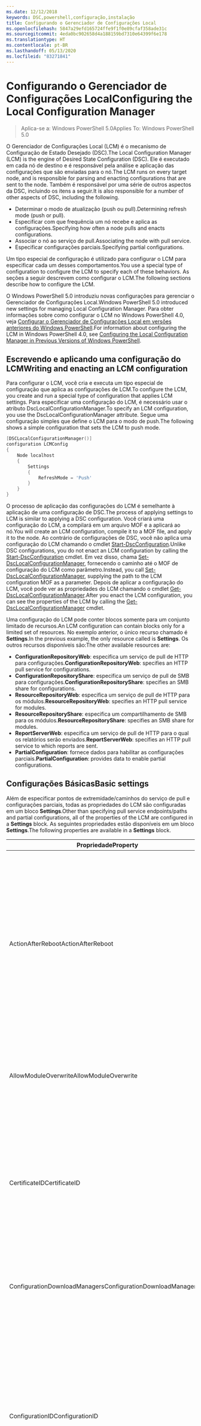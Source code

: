 ```yaml
---
ms.date: 12/12/2018
keywords: DSC,powershell,configuração,instalação
title: Configurando o Gerenciador de Configurações Local
ms.openlocfilehash: 5847a29efd165724ffe9f1f0e89cfaf358ade31c
ms.sourcegitcommit: 4eda0bc902658d4a188159bd7310e64399f6e178
ms.translationtype: HT
ms.contentlocale: pt-BR
ms.lasthandoff: 05/13/2020
ms.locfileid: "83271841"
---
```

# <a name="configuring-the-local-configuration-manager"></a><span data-ttu-id="8ac35-103">Configurando o Gerenciador de Configurações Local</span><span class="sxs-lookup"><span data-stu-id="8ac35-103">Configuring the Local Configuration Manager</span></span>

> <span data-ttu-id="8ac35-104">Aplica-se a: Windows PowerShell 5.0</span><span class="sxs-lookup"><span data-stu-id="8ac35-104">Applies To: Windows PowerShell 5.0</span></span>

<span data-ttu-id="8ac35-105">O Gerenciador de Configurações Local (LCM) é o mecanismo de Configuração de Estado Desejado (DSC).</span><span class="sxs-lookup"><span data-stu-id="8ac35-105">The Local Configuration Manager (LCM) is the engine of Desired State Configuration (DSC).</span></span>
<span data-ttu-id="8ac35-106">Ele é executado em cada nó de destino e é responsável pela análise e aplicação das configurações que são enviadas para o nó.</span><span class="sxs-lookup"><span data-stu-id="8ac35-106">The LCM runs on every target node, and is responsible for parsing and enacting configurations that are sent to the node.</span></span>
<span data-ttu-id="8ac35-107">Também é responsável por uma série de outros aspectos da DSC, incluindo os itens a seguir.</span><span class="sxs-lookup"><span data-stu-id="8ac35-107">It is also responsible for a number of other aspects of DSC, including the following.</span></span>

- <span data-ttu-id="8ac35-108">Determinar o modo de atualização (push ou pull).</span><span class="sxs-lookup"><span data-stu-id="8ac35-108">Determining refresh mode (push or pull).</span></span>
- <span data-ttu-id="8ac35-109">Especificar com que frequência um nó recebe e aplica as configurações.</span><span class="sxs-lookup"><span data-stu-id="8ac35-109">Specifying how often a node pulls and enacts configurations.</span></span>
- <span data-ttu-id="8ac35-110">Associar o nó ao serviço de pull.</span><span class="sxs-lookup"><span data-stu-id="8ac35-110">Associating the node with pull service.</span></span>
- <span data-ttu-id="8ac35-111">Especificar configurações parciais.</span><span class="sxs-lookup"><span data-stu-id="8ac35-111">Specifying partial configurations.</span></span>

<span data-ttu-id="8ac35-112">Um tipo especial de configuração é utilizado para configurar o LCM para especificar cada um desses comportamentos.</span><span class="sxs-lookup"><span data-stu-id="8ac35-112">You use a special type of configuration to configure the LCM to specify each of these behaviors.</span></span>
<span data-ttu-id="8ac35-113">As seções a seguir descrevem como configurar o LCM.</span><span class="sxs-lookup"><span data-stu-id="8ac35-113">The following sections describe how to configure the LCM.</span></span>

<span data-ttu-id="8ac35-114">O Windows PowerShell 5.0 introduziu novas configurações para gerenciar o Gerenciador de Configurações Local.</span><span class="sxs-lookup"><span data-stu-id="8ac35-114">Windows PowerShell 5.0 introduced new settings for managing Local Configuration Manager.</span></span>
<span data-ttu-id="8ac35-115">Para obter informações sobre como configurar o LCM no Windows PowerShell 4.0, veja [Configurar o Gerenciador de Configurações Local em versões anteriores do Windows PowerShell](metaconfig4.md).</span><span class="sxs-lookup"><span data-stu-id="8ac35-115">For information about configuring the LCM in Windows PowerShell 4.0, see [Configuring the Local Configuration Manager in Previous Versions of Windows PowerShell](metaconfig4.md).</span></span>

## <a name="writing-and-enacting-an-lcm-configuration"></a><span data-ttu-id="8ac35-116">Escrevendo e aplicando uma configuração do LCM</span><span class="sxs-lookup"><span data-stu-id="8ac35-116">Writing and enacting an LCM configuration</span></span>

<span data-ttu-id="8ac35-117">Para configurar o LCM, você cria e executa um tipo especial de configuração que aplica as configurações de LCM.</span><span class="sxs-lookup"><span data-stu-id="8ac35-117">To configure the LCM, you create and run a special type of configuration that applies LCM settings.</span></span>
<span data-ttu-id="8ac35-118">Para especificar uma configuração do LCM, é necessário usar o atributo DscLocalConfigurationManager.</span><span class="sxs-lookup"><span data-stu-id="8ac35-118">To specify an LCM configuration, you use the DscLocalConfigurationManager attribute.</span></span>
<span data-ttu-id="8ac35-119">Segue uma configuração simples que define o LCM para o modo de push.</span><span class="sxs-lookup"><span data-stu-id="8ac35-119">The following shows a simple configuration that sets the LCM to push mode.</span></span>

```powershell
[DSCLocalConfigurationManager()]
configuration LCMConfig
{
    Node localhost
    {
        Settings
        {
            RefreshMode = 'Push'
        }
    }
}
```

<span data-ttu-id="8ac35-120">O processo de aplicação das configurações do LCM é semelhante à aplicação de uma configuração de DSC.</span><span class="sxs-lookup"><span data-stu-id="8ac35-120">The process of applying settings to LCM is similar to applying a DSC configuration.</span></span>
<span data-ttu-id="8ac35-121">Você criará uma configuração do LCM, a compilará em um arquivo MOF e a aplicará ao nó.</span><span class="sxs-lookup"><span data-stu-id="8ac35-121">You will create an LCM configuration, compile it to a MOF file, and apply it to the node.</span></span>
<span data-ttu-id="8ac35-122">Ao contrário de configurações de DSC, você não aplica uma configuração do LCM chamando o cmdlet [Start-DscConfiguration](/powershell/module/psdesiredstateconfiguration/start-dscconfiguration).</span><span class="sxs-lookup"><span data-stu-id="8ac35-122">Unlike DSC configurations, you do not enact an LCM configuration by calling the [Start-DscConfiguration](/powershell/module/psdesiredstateconfiguration/start-dscconfiguration) cmdlet.</span></span>
<span data-ttu-id="8ac35-123">Em vez disso, chama [Set-DscLocalConfigurationManager](/powershell/module/PSDesiredStateConfiguration/Set-DscLocalConfigurationManager), fornecendo o caminho até o MOF de configuração do LCM como parâmetro.</span><span class="sxs-lookup"><span data-stu-id="8ac35-123">Instead, you call [Set-DscLocalConfigurationManager](/powershell/module/PSDesiredStateConfiguration/Set-DscLocalConfigurationManager), supplying the path to the LCM configuration MOF as a parameter.</span></span>
<span data-ttu-id="8ac35-124">Depois de aplicar a configuração do LCM, você pode ver as propriedades do LCM chamando o cmdlet [Get-DscLocalConfigurationManager](/powershell/module/PSDesiredStateConfiguration/Get-DscLocalConfigurationManager).</span><span class="sxs-lookup"><span data-stu-id="8ac35-124">After you enact the LCM configuration, you can see the properties of the LCM by calling the [Get-DscLocalConfigurationManager](/powershell/module/PSDesiredStateConfiguration/Get-DscLocalConfigurationManager) cmdlet.</span></span>

<span data-ttu-id="8ac35-125">Uma configuração do LCM pode conter blocos somente para um conjunto limitado de recursos.</span><span class="sxs-lookup"><span data-stu-id="8ac35-125">An LCM configuration can contain blocks only for a limited set of resources.</span></span>
<span data-ttu-id="8ac35-126">No exemplo anterior, o único recurso chamado é **Settings**.</span><span class="sxs-lookup"><span data-stu-id="8ac35-126">In the previous example, the only resource called is **Settings**.</span></span>
<span data-ttu-id="8ac35-127">Os outros recursos disponíveis são:</span><span class="sxs-lookup"><span data-stu-id="8ac35-127">The other available resources are:</span></span>

* <span data-ttu-id="8ac35-128">**ConfigurationRepositoryWeb**: especifica um serviço de pull de HTTP para configurações.</span><span class="sxs-lookup"><span data-stu-id="8ac35-128">**ConfigurationRepositoryWeb**: specifies an HTTP pull service for configurations.</span></span>
* <span data-ttu-id="8ac35-129">**ConfigurationRepositoryShare**: especifica um serviço de pull de SMB para configurações.</span><span class="sxs-lookup"><span data-stu-id="8ac35-129">**ConfigurationRepositoryShare**: specifies an SMB share for configurations.</span></span>
* <span data-ttu-id="8ac35-130">**ResourceRepositoryWeb**: especifica um serviço de pull de HTTP para os módulos.</span><span class="sxs-lookup"><span data-stu-id="8ac35-130">**ResourceRepositoryWeb**: specifies an HTTP pull service for modules.</span></span>
* <span data-ttu-id="8ac35-131">**ResourceRepositoryShare**: especifica um compartilhamento de SMB para os módulos.</span><span class="sxs-lookup"><span data-stu-id="8ac35-131">**ResourceRepositoryShare**: specifies an SMB share for modules.</span></span>
* <span data-ttu-id="8ac35-132">**ReportServerWeb**: especifica um serviço de pull de HTTP para o qual os relatórios serão enviados.</span><span class="sxs-lookup"><span data-stu-id="8ac35-132">**ReportServerWeb**: specifies an HTTP pull service to which reports are sent.</span></span>
* <span data-ttu-id="8ac35-133">**PartialConfiguration**: fornece dados para habilitar as configurações parciais.</span><span class="sxs-lookup"><span data-stu-id="8ac35-133">**PartialConfiguration**: provides data to enable partial configurations.</span></span>

## <a name="basic-settings"></a><span data-ttu-id="8ac35-134">Configurações Básicas</span><span class="sxs-lookup"><span data-stu-id="8ac35-134">Basic settings</span></span>

<span data-ttu-id="8ac35-135">Além de especificar pontos de extremidade/caminhos do serviço de pull e configurações parciais, todas as propriedades do LCM são configuradas em um bloco **Settings**.</span><span class="sxs-lookup"><span data-stu-id="8ac35-135">Other than specifying pull service endpoints/paths and partial configurations, all of the properties of the LCM are configured in a **Settings** block.</span></span>
<span data-ttu-id="8ac35-136">As seguintes propriedades estão disponíveis em um bloco **Settings**.</span><span class="sxs-lookup"><span data-stu-id="8ac35-136">The following properties are available in a **Settings** block.</span></span>

|  <span data-ttu-id="8ac35-137">Propriedade</span><span class="sxs-lookup"><span data-stu-id="8ac35-137">Property</span></span>  |  <span data-ttu-id="8ac35-138">Type</span><span class="sxs-lookup"><span data-stu-id="8ac35-138">Type</span></span>  |  <span data-ttu-id="8ac35-139">Descrição</span><span class="sxs-lookup"><span data-stu-id="8ac35-139">Description</span></span>   |
|----------- |------- |--------------- |
| <span data-ttu-id="8ac35-140">ActionAfterReboot</span><span class="sxs-lookup"><span data-stu-id="8ac35-140">ActionAfterReboot</span></span>| <span data-ttu-id="8ac35-141">string</span><span class="sxs-lookup"><span data-stu-id="8ac35-141">string</span></span>| <span data-ttu-id="8ac35-142">Especifica o que acontece após uma reinicialização durante a aplicação de uma configuração.</span><span class="sxs-lookup"><span data-stu-id="8ac35-142">Specifies what happens after a reboot during the application of a configuration.</span></span> <span data-ttu-id="8ac35-143">Os valores possíveis são __"ContinueConfiguration"__ e __"StopConfiguration"__ .</span><span class="sxs-lookup"><span data-stu-id="8ac35-143">The possible values are __"ContinueConfiguration"__ and __"StopConfiguration"__.</span></span> <ul><li> <span data-ttu-id="8ac35-144">__ContinueConfiguration__: continuar a aplicar a configuração atual após a reinicialização do computador.</span><span class="sxs-lookup"><span data-stu-id="8ac35-144">__ContinueConfiguration__: Continue applying the current configuration after machine reboot.</span></span> <span data-ttu-id="8ac35-145">Esse é o valor padrão.</span><span class="sxs-lookup"><span data-stu-id="8ac35-145">This is the default value</span></span></li><li><span data-ttu-id="8ac35-146">__StopConfiguration__: parar a configuração atual após a reinicialização do computador.</span><span class="sxs-lookup"><span data-stu-id="8ac35-146">__StopConfiguration__: Stop the current configuration after machine reboot.</span></span></li></ul>|
| <span data-ttu-id="8ac35-147">AllowModuleOverwrite</span><span class="sxs-lookup"><span data-stu-id="8ac35-147">AllowModuleOverwrite</span></span>| <span data-ttu-id="8ac35-148">bool</span><span class="sxs-lookup"><span data-stu-id="8ac35-148">bool</span></span>| <span data-ttu-id="8ac35-149">__$TRUE__ se as novas configurações baixadas do serviço de pull tiverem permissão para substituir as antigas no nó de destino.</span><span class="sxs-lookup"><span data-stu-id="8ac35-149">__$TRUE__ if new configurations downloaded from the pull service are allowed to overwrite the old ones on the target node.</span></span> <span data-ttu-id="8ac35-150">Caso contrário, $FALSE.</span><span class="sxs-lookup"><span data-stu-id="8ac35-150">Otherwise, $FALSE.</span></span>|
| <span data-ttu-id="8ac35-151">CertificateID</span><span class="sxs-lookup"><span data-stu-id="8ac35-151">CertificateID</span></span>| <span data-ttu-id="8ac35-152">string</span><span class="sxs-lookup"><span data-stu-id="8ac35-152">string</span></span>| <span data-ttu-id="8ac35-153">A impressão digital de um certificado usado para proteger as credenciais passadas em uma configuração.</span><span class="sxs-lookup"><span data-stu-id="8ac35-153">The thumbprint of a certificate used to secure credentials passed in a configuration.</span></span> <span data-ttu-id="8ac35-154">Para obter mais informações, consulte [Quer proteger credenciais na Configuração de Estado Desejado do Windows PowerShell?](https://devblogs.microsoft.com/powershell/want-to-secure-credentials-in-windows-powershell-desired-state-configuration/)</span><span class="sxs-lookup"><span data-stu-id="8ac35-154">For more information see [Want to secure credentials in Windows PowerShell Desired State Configuration?](https://devblogs.microsoft.com/powershell/want-to-secure-credentials-in-windows-powershell-desired-state-configuration/).</span></span> <br> <span data-ttu-id="8ac35-155">__Observação:__ isso será gerenciado automaticamente se estiver usando o serviço de pull de DSC de Automação do Azure.</span><span class="sxs-lookup"><span data-stu-id="8ac35-155">__Note:__ this is managed automatically if using Azure Automation DSC pull service.</span></span>|
| <span data-ttu-id="8ac35-156">ConfigurationDownloadManagers</span><span class="sxs-lookup"><span data-stu-id="8ac35-156">ConfigurationDownloadManagers</span></span>| <span data-ttu-id="8ac35-157">CimInstance[]</span><span class="sxs-lookup"><span data-stu-id="8ac35-157">CimInstance[]</span></span>| <span data-ttu-id="8ac35-158">Obsoleto.</span><span class="sxs-lookup"><span data-stu-id="8ac35-158">Obsolete.</span></span> <span data-ttu-id="8ac35-159">Use os blocos __ConfigurationRepositoryWeb__ e __ConfigurationRepositoryShare__ para definir pontos de extremidade de serviço de pull de configuração.</span><span class="sxs-lookup"><span data-stu-id="8ac35-159">Use __ConfigurationRepositoryWeb__ and __ConfigurationRepositoryShare__ blocks to define configuration pull service endpoints.</span></span>|
| <span data-ttu-id="8ac35-160">ConfigurationID</span><span class="sxs-lookup"><span data-stu-id="8ac35-160">ConfigurationID</span></span>| <span data-ttu-id="8ac35-161">string</span><span class="sxs-lookup"><span data-stu-id="8ac35-161">string</span></span>| <span data-ttu-id="8ac35-162">Para compatibilidade com versões anteriores do serviço de pull.</span><span class="sxs-lookup"><span data-stu-id="8ac35-162">For backwards compatibility with older pull service versions.</span></span> <span data-ttu-id="8ac35-163">Um GUID que identifica o arquivo de configuração que deve ser obtido de um serviço de pull.</span><span class="sxs-lookup"><span data-stu-id="8ac35-163">A GUID that identifies the configuration file to get from a pull service.</span></span> <span data-ttu-id="8ac35-164">O nó efetuará o pull das configurações serviço de pull se o nome do MOF de configuração for ConfigurationID.mof.</span><span class="sxs-lookup"><span data-stu-id="8ac35-164">The node will pull configurations on the pull service if the name of the configuration MOF is named ConfigurationID.mof.</span></span><br> <span data-ttu-id="8ac35-165">__Observação:__ Se você definir essa propriedade, o registro do nó com um serviço de pull usando __RegistrationKey__ não funcionará.</span><span class="sxs-lookup"><span data-stu-id="8ac35-165">__Note:__ If you set this property, registering the node with a pull service by using __RegistrationKey__ does not work.</span></span> <span data-ttu-id="8ac35-166">Para obter mais informações, consulte [Configurando um cliente de pull com nomes de configuração](../pull-server/pullClientConfigNames.md).</span><span class="sxs-lookup"><span data-stu-id="8ac35-166">For more information, see [Setting up a pull client with configuration names](../pull-server/pullClientConfigNames.md).</span></span>|
| <span data-ttu-id="8ac35-167">ConfigurationMode</span><span class="sxs-lookup"><span data-stu-id="8ac35-167">ConfigurationMode</span></span>| <span data-ttu-id="8ac35-168">string</span><span class="sxs-lookup"><span data-stu-id="8ac35-168">string</span></span> | <span data-ttu-id="8ac35-169">Especifica como o LCM realmente aplica a configuração aos nós de destino.</span><span class="sxs-lookup"><span data-stu-id="8ac35-169">Specifies how the LCM actually applies the configuration to the target nodes.</span></span> <span data-ttu-id="8ac35-170">Os valores possíveis são __"ApplyOnly"__ , __"ApplyAndMonitor"__ e __"ApplyAndAutoCorrect"__ .</span><span class="sxs-lookup"><span data-stu-id="8ac35-170">Possible values are __"ApplyOnly"__,__"ApplyAndMonitor"__, and __"ApplyAndAutoCorrect"__.</span></span> <ul><li><span data-ttu-id="8ac35-171">__ApplyOnly__: a DSC aplica a configuração e não faz nada além disso, a menos que uma nova configuração seja enviada por push para o nó de destino ou quando o pull de uma nova configuração for efetuado de um serviço.</span><span class="sxs-lookup"><span data-stu-id="8ac35-171">__ApplyOnly__: DSC applies the configuration and does nothing further unless a new configuration is pushed to the target node or when a new configuration is pulled from a service.</span></span> <span data-ttu-id="8ac35-172">Depois da aplicação inicial de uma nova configuração, o DSC não procura descompasso de um estado previamente configurado.</span><span class="sxs-lookup"><span data-stu-id="8ac35-172">After initial application of a new configuration, DSC does not check for drift from a previously configured state.</span></span> <span data-ttu-id="8ac35-173">Observe que a DSC tentará aplicar a configuração até obter êxito antes que __ApplyOnly__ entre em vigor.</span><span class="sxs-lookup"><span data-stu-id="8ac35-173">Note that DSC will attempt to apply the configuration until it is successful before __ApplyOnly__ takes effect.</span></span> </li><li> <span data-ttu-id="8ac35-174">__ApplyAndMonitor__: Esse é o valor padrão.</span><span class="sxs-lookup"><span data-stu-id="8ac35-174">__ApplyAndMonitor__: This is the default value.</span></span> <span data-ttu-id="8ac35-175">O LCM aplica as novas configurações.</span><span class="sxs-lookup"><span data-stu-id="8ac35-175">The LCM applies any new configurations.</span></span> <span data-ttu-id="8ac35-176">Depois da aplicação inicial de uma nova configuração, se o nó de destino tiver um descompasso do estado desejado, o DSC relatará a discrepância nos logs.</span><span class="sxs-lookup"><span data-stu-id="8ac35-176">After initial application of a new configuration, if the target node drifts from the desired state, DSC reports the discrepancy in logs.</span></span> <span data-ttu-id="8ac35-177">Observe que a DSC tentará aplicar a configuração até obter êxito antes que __ApplyAndMonitor__ entre em vigor.</span><span class="sxs-lookup"><span data-stu-id="8ac35-177">Note that DSC will attempt to apply the configuration until it is successful before __ApplyAndMonitor__ takes effect.</span></span></li><li><span data-ttu-id="8ac35-178">__ApplyAndAutoCorrect__: o DSC aplica as novas configurações.</span><span class="sxs-lookup"><span data-stu-id="8ac35-178">__ApplyAndAutoCorrect__: DSC applies any new configurations.</span></span> <span data-ttu-id="8ac35-179">Após a aplicação inicial de uma nova configuração, se o nó de destino estiver dessincronizado em relação ao estado desejado, a DSC relatará a discrepância nos logs e reaplica a configuração atual.</span><span class="sxs-lookup"><span data-stu-id="8ac35-179">After initial application of a new configuration, if the target node drifts from the desired state, DSC reports the discrepancy in logs, and then re-applies the current configuration.</span></span></li></ul>|
| <span data-ttu-id="8ac35-180">ConfigurationModeFrequencyMins</span><span class="sxs-lookup"><span data-stu-id="8ac35-180">ConfigurationModeFrequencyMins</span></span>| <span data-ttu-id="8ac35-181">UInt32</span><span class="sxs-lookup"><span data-stu-id="8ac35-181">UInt32</span></span>| <span data-ttu-id="8ac35-182">A frequência, em minutos, em que a configuração atual é verificada e aplicada.</span><span class="sxs-lookup"><span data-stu-id="8ac35-182">How often, in minutes, the current configuration is checked and applied.</span></span> <span data-ttu-id="8ac35-183">Essa propriedade será ignorada se a propriedade ConfigurationMode estiver definida como ApplyOnly.</span><span class="sxs-lookup"><span data-stu-id="8ac35-183">This property is ignored if the ConfigurationMode property is set to ApplyOnly.</span></span> <span data-ttu-id="8ac35-184">O valor padrão é 15.</span><span class="sxs-lookup"><span data-stu-id="8ac35-184">The default value is 15.</span></span>|
| <span data-ttu-id="8ac35-185">DebugMode</span><span class="sxs-lookup"><span data-stu-id="8ac35-185">DebugMode</span></span>| <span data-ttu-id="8ac35-186">string</span><span class="sxs-lookup"><span data-stu-id="8ac35-186">string</span></span>| <span data-ttu-id="8ac35-187">Os valores possíveis são __None__, __ForceModuleImport__ e __All__.</span><span class="sxs-lookup"><span data-stu-id="8ac35-187">Possible values are __None__, __ForceModuleImport__, and __All__.</span></span> <ul><li><span data-ttu-id="8ac35-188">Defina como __None__ para usar os recursos armazenados em cache.</span><span class="sxs-lookup"><span data-stu-id="8ac35-188">Set to __None__ to use cached resources.</span></span> <span data-ttu-id="8ac35-189">Este é o padrão e deve ser usada em cenários de produção.</span><span class="sxs-lookup"><span data-stu-id="8ac35-189">This is the default and should be used in production scenarios.</span></span></li><li><span data-ttu-id="8ac35-190">Definir como __ForceModuleImport__ fará com que o LCM recarregue todos os módulos de recursos DSC, mesmo se tiverem sido carregados e armazenados em cache anteriormente.</span><span class="sxs-lookup"><span data-stu-id="8ac35-190">Setting to __ForceModuleImport__, causes the LCM to reload any DSC resource modules, even if they have been previously loaded and cached.</span></span> <span data-ttu-id="8ac35-191">Isso afeta o desempenho das operações de DSC, já que cada módulo é recarregado no momento do uso.</span><span class="sxs-lookup"><span data-stu-id="8ac35-191">This impacts the performance of DSC operations as each module is reloaded on use.</span></span> <span data-ttu-id="8ac35-192">Normalmente, você usaria esse valor durante a depuração de um recurso</span><span class="sxs-lookup"><span data-stu-id="8ac35-192">Typically you would use this value while debugging a resource</span></span></li><li><span data-ttu-id="8ac35-193">Nesta versão, __All__ é o mesmo que __ForceModuleImport__</span><span class="sxs-lookup"><span data-stu-id="8ac35-193">In this release, __All__ is same as __ForceModuleImport__</span></span></li></ul> |
| <span data-ttu-id="8ac35-194">RebootNodeIfNeeded</span><span class="sxs-lookup"><span data-stu-id="8ac35-194">RebootNodeIfNeeded</span></span>| <span data-ttu-id="8ac35-195">bool</span><span class="sxs-lookup"><span data-stu-id="8ac35-195">bool</span></span>| <span data-ttu-id="8ac35-196">defina como `$true` para permitir que os recursos reinicializem o nó usando o sinalizador `$global:DSCMachineStatus`.</span><span class="sxs-lookup"><span data-stu-id="8ac35-196">Set this to `$true` to allow resources to reboot the Node using the `$global:DSCMachineStatus` flag.</span></span> <span data-ttu-id="8ac35-197">Caso contrário, você precisará reinicializar manualmente o nó para qualquer configuração que exigir.</span><span class="sxs-lookup"><span data-stu-id="8ac35-197">Otherwise, you will have to manually reboot the node for any configuration that requires it.</span></span> <span data-ttu-id="8ac35-198">O valor padrão é `$false`.</span><span class="sxs-lookup"><span data-stu-id="8ac35-198">The default value is `$false`.</span></span> <span data-ttu-id="8ac35-199">Para usar essa configuração quando uma condição de reinicialização for representada por algo diferente do DSC (como o Windows Installer), combine essa configuração com recurso __PendingReboot__ no módulo [ComputerManagementDsc](https://github.com/PowerShell/ComputerManagementDsc).</span><span class="sxs-lookup"><span data-stu-id="8ac35-199">To use this setting when a reboot condition is enacted by something other than DSC (such as Windows Installer), combine this setting with the __PendingReboot__ resource in the [ComputerManagementDsc](https://github.com/PowerShell/ComputerManagementDsc) module.</span></span>|
| <span data-ttu-id="8ac35-200">RefreshMode</span><span class="sxs-lookup"><span data-stu-id="8ac35-200">RefreshMode</span></span>| <span data-ttu-id="8ac35-201">string</span><span class="sxs-lookup"><span data-stu-id="8ac35-201">string</span></span>| <span data-ttu-id="8ac35-202">Especifica como o LCM obtém as configurações.</span><span class="sxs-lookup"><span data-stu-id="8ac35-202">Specifies how the LCM gets configurations.</span></span> <span data-ttu-id="8ac35-203">Os valores possíveis são __"Disabled"__ , __"Push"__ e __"Pull"__ .</span><span class="sxs-lookup"><span data-stu-id="8ac35-203">The possible values are __"Disabled"__, __"Push"__, and __"Pull"__.</span></span> <ul><li><span data-ttu-id="8ac35-204">__Disabled__: as configurações do DSC estão desabilitadas para este nó.</span><span class="sxs-lookup"><span data-stu-id="8ac35-204">__Disabled__: DSC configurations are disabled for this node.</span></span></li><li> <span data-ttu-id="8ac35-205">__Push__: as configurações são iniciadas chamando o cmdlet [Start-DscConfiguration](/powershell/module/psdesiredstateconfiguration/start-dscconfiguration).</span><span class="sxs-lookup"><span data-stu-id="8ac35-205">__Push__: Configurations are initiated by calling the [Start-DscConfiguration](/powershell/module/psdesiredstateconfiguration/start-dscconfiguration) cmdlet.</span></span> <span data-ttu-id="8ac35-206">A configuração é aplicada imediatamente ao nó.</span><span class="sxs-lookup"><span data-stu-id="8ac35-206">The configuration is applied immediately to the node.</span></span> <span data-ttu-id="8ac35-207">Esse é o valor padrão.</span><span class="sxs-lookup"><span data-stu-id="8ac35-207">This is the default value.</span></span></li><li><span data-ttu-id="8ac35-208">__Pull:__ o nó está configurado para verificar regularmente as configurações de um serviço de pull ou caminho SMB.</span><span class="sxs-lookup"><span data-stu-id="8ac35-208">__Pull:__ The node is configured to regularly check for configurations from a pull service or SMB path.</span></span> <span data-ttu-id="8ac35-209">Se essa propriedade estiver definida como __Pull__, você deverá especificar um caminho de (serviço) HTTP ou (compartilhamento) SMB em um bloco __ConfigurationRepositoryWeb__ ou __ConfigurationRepositoryShare__.</span><span class="sxs-lookup"><span data-stu-id="8ac35-209">If this property is set to __Pull__, you must specify an HTTP (service) or SMB (share) path in a __ConfigurationRepositoryWeb__ or __ConfigurationRepositoryShare__ block.</span></span></li></ul>|
| <span data-ttu-id="8ac35-210">RefreshFrequencyMins</span><span class="sxs-lookup"><span data-stu-id="8ac35-210">RefreshFrequencyMins</span></span>| <span data-ttu-id="8ac35-211">Uint32</span><span class="sxs-lookup"><span data-stu-id="8ac35-211">Uint32</span></span>| <span data-ttu-id="8ac35-212">O intervalo de tempo, em minutos, em que o LCM verifica um serviço de pull para obter configurações atualizadas.</span><span class="sxs-lookup"><span data-stu-id="8ac35-212">The time interval, in minutes, at which the LCM checks a pull service to get updated configurations.</span></span> <span data-ttu-id="8ac35-213">Esse valor será ignorado se o LCM não estiver configurado no modo de pull.</span><span class="sxs-lookup"><span data-stu-id="8ac35-213">This value is ignored if the LCM is not configured in pull mode.</span></span> <span data-ttu-id="8ac35-214">O valor padrão é 30.</span><span class="sxs-lookup"><span data-stu-id="8ac35-214">The default value is 30.</span></span>|
| <span data-ttu-id="8ac35-215">ReportManagers</span><span class="sxs-lookup"><span data-stu-id="8ac35-215">ReportManagers</span></span>| <span data-ttu-id="8ac35-216">CimInstance[]</span><span class="sxs-lookup"><span data-stu-id="8ac35-216">CimInstance[]</span></span>| <span data-ttu-id="8ac35-217">Obsoleto.</span><span class="sxs-lookup"><span data-stu-id="8ac35-217">Obsolete.</span></span> <span data-ttu-id="8ac35-218">Use blocos __ReportServerWeb__ para definir um ponto de extremidade para enviar dados de relatório a um serviço de pull.</span><span class="sxs-lookup"><span data-stu-id="8ac35-218">Use __ReportServerWeb__ blocks to define an endpoint to send reporting data to a pull service.</span></span>|
| <span data-ttu-id="8ac35-219">ResourceModuleManagers</span><span class="sxs-lookup"><span data-stu-id="8ac35-219">ResourceModuleManagers</span></span>| <span data-ttu-id="8ac35-220">CimInstance[]</span><span class="sxs-lookup"><span data-stu-id="8ac35-220">CimInstance[]</span></span>| <span data-ttu-id="8ac35-221">Obsoleto.</span><span class="sxs-lookup"><span data-stu-id="8ac35-221">Obsolete.</span></span> <span data-ttu-id="8ac35-222">Use os blocos __ResourceRepositoryWeb__ e __ResourceRepositoryShare__ para definir pontos de extremidade HTTP do serviço de pull ou caminhos SMB, respectivamente.</span><span class="sxs-lookup"><span data-stu-id="8ac35-222">Use __ResourceRepositoryWeb__ and __ResourceRepositoryShare__ blocks to define pull service HTTP endpoints or SMB paths, respectively.</span></span>|
| <span data-ttu-id="8ac35-223">PartialConfigurations</span><span class="sxs-lookup"><span data-stu-id="8ac35-223">PartialConfigurations</span></span>| <span data-ttu-id="8ac35-224">CimInstance</span><span class="sxs-lookup"><span data-stu-id="8ac35-224">CimInstance</span></span>| <span data-ttu-id="8ac35-225">Não implementado.</span><span class="sxs-lookup"><span data-stu-id="8ac35-225">Not implemented.</span></span> <span data-ttu-id="8ac35-226">Não use.</span><span class="sxs-lookup"><span data-stu-id="8ac35-226">Do not use.</span></span>|
| <span data-ttu-id="8ac35-227">StatusRetentionTimeInDays</span><span class="sxs-lookup"><span data-stu-id="8ac35-227">StatusRetentionTimeInDays</span></span> | <span data-ttu-id="8ac35-228">UInt32</span><span class="sxs-lookup"><span data-stu-id="8ac35-228">UInt32</span></span>| <span data-ttu-id="8ac35-229">O número de dias que o LCM mantém o status da configuração atual.</span><span class="sxs-lookup"><span data-stu-id="8ac35-229">The number of days the LCM keeps the status of the current configuration.</span></span>|

> [!NOTE]
> <span data-ttu-id="8ac35-230">O LCM inicia o ciclo **ConfigurationModeFrequencyMins** com base em:</span><span class="sxs-lookup"><span data-stu-id="8ac35-230">The LCM starts the **ConfigurationModeFrequencyMins** cycle based on:</span></span>
>
> - <span data-ttu-id="8ac35-231">Uma nova metaconfiguração aplicada usando `Set-DscLocalConfigurationManager`</span><span class="sxs-lookup"><span data-stu-id="8ac35-231">A new metaconfig is applied using `Set-DscLocalConfigurationManager`</span></span>
> - <span data-ttu-id="8ac35-232">Uma reinicialização do computador</span><span class="sxs-lookup"><span data-stu-id="8ac35-232">A machine restart</span></span>
>
> <span data-ttu-id="8ac35-233">Para qualquer condição em que o processo de temporizador apresentar uma falha, ela será detectada dentro de 30 segundos e o ciclo será reiniciado.</span><span class="sxs-lookup"><span data-stu-id="8ac35-233">For any condition where the timer process experiences a crash, that will be detected within 30 seconds and the cycle will be restarted.</span></span>
> <span data-ttu-id="8ac35-234">Uma operação simultânea pode atrasar o início do ciclo; se a duração dessa operação ultrapassar a frequência de ciclo configurada, o próximo temporizador não será iniciado.</span><span class="sxs-lookup"><span data-stu-id="8ac35-234">A concurrent operation could delay the cycle from being started, if the duration of this operation exceeds the configured cycle frequency, the next timer will not start.</span></span>
>
> <span data-ttu-id="8ac35-235">Por exemplo, a metaconfiguração é configurada com uma frequência de pull de 15 minutos e um pull ocorre em T1.</span><span class="sxs-lookup"><span data-stu-id="8ac35-235">Example, the metaconfig is configured at a 15 minute pull frequency and a pull occurs at T1.</span></span>  <span data-ttu-id="8ac35-236">O Nó não conclui o trabalho por 16 minutos.</span><span class="sxs-lookup"><span data-stu-id="8ac35-236">The Node does not finish work for 16 minutes.</span></span>  <span data-ttu-id="8ac35-237">O primeiro ciclo de 15 minutos será ignorado e próximo pull ocorrerá em T1 + 15 + 15.</span><span class="sxs-lookup"><span data-stu-id="8ac35-237">The first 15 minute cycle is ignored, and next pull will happen at T1+15+15.</span></span>

## <a name="pull-service"></a><span data-ttu-id="8ac35-238">Serviço de pull</span><span class="sxs-lookup"><span data-stu-id="8ac35-238">Pull service</span></span>

<span data-ttu-id="8ac35-239">A configuração do LCM dá suporte à definição dos seguintes tipos de ponto de extremidade de serviço de pull:</span><span class="sxs-lookup"><span data-stu-id="8ac35-239">LCM configuration supports defining the following types of pull service endpoints:</span></span>

- <span data-ttu-id="8ac35-240">**Servidor de configuração**: um repositório para configurações de DSC.</span><span class="sxs-lookup"><span data-stu-id="8ac35-240">**Configuration server**: A repository for DSC configurations.</span></span> <span data-ttu-id="8ac35-241">Defina os servidores de configuração usando blocos **ConfigurationRepositoryWeb** (para servidores baseados na Web) e **ConfigurationRepositoryShare** (para servidores baseados em SMB).</span><span class="sxs-lookup"><span data-stu-id="8ac35-241">Define configuration servers by using **ConfigurationRepositoryWeb** (for web-based servers) and **ConfigurationRepositoryShare** (for SMB-based servers) blocks.</span></span>
- <span data-ttu-id="8ac35-242">**Servidor de recursos**: um repositório de recursos DSC, empacotados como módulos do PowerShell.</span><span class="sxs-lookup"><span data-stu-id="8ac35-242">**Resource server**: A repository for DSC resources, packaged as PowerShell modules.</span></span> <span data-ttu-id="8ac35-243">Defina os servidores de recurso usando blocos **ResourceRepositoryWeb** (para servidores baseados na Web) e **ResourceRepositoryShare** (para servidores baseados em SMB).</span><span class="sxs-lookup"><span data-stu-id="8ac35-243">Define resource servers by using **ResourceRepositoryWeb** (for web-based servers) and **ResourceRepositoryShare** (for SMB-based servers) blocks.</span></span>
- <span data-ttu-id="8ac35-244">**Servidor de relatório**: um serviço para o qual o DSC envia dados de relatório.</span><span class="sxs-lookup"><span data-stu-id="8ac35-244">**Report server**: A service that DSC sends report data to.</span></span> <span data-ttu-id="8ac35-245">Defina os servidores de relatório usando blocos **ReportServerWeb**.</span><span class="sxs-lookup"><span data-stu-id="8ac35-245">Define report servers by using **ReportServerWeb** blocks.</span></span> <span data-ttu-id="8ac35-246">Um servidor de relatório deve ser um serviço Web.</span><span class="sxs-lookup"><span data-stu-id="8ac35-246">A report server must be a web service.</span></span>

<span data-ttu-id="8ac35-247">Para obter mais detalhes sobre o serviço de pull, veja [Serviço de pull de Desired State Configuration](../pull-server/pullServer.md).</span><span class="sxs-lookup"><span data-stu-id="8ac35-247">For more details on pull service see, [Desired State Configuration Pull Service](../pull-server/pullServer.md).</span></span>

## <a name="configuration-server-blocks"></a><span data-ttu-id="8ac35-248">Blocos do servidor de configuração</span><span class="sxs-lookup"><span data-stu-id="8ac35-248">Configuration server blocks</span></span>

<span data-ttu-id="8ac35-249">Para definir um servidor de configuração baseado na Web, crie um bloco **ConfigurationRepositoryWeb**.</span><span class="sxs-lookup"><span data-stu-id="8ac35-249">To define a web-based configuration server, you create a **ConfigurationRepositoryWeb** block.</span></span>
<span data-ttu-id="8ac35-250">Um **ConfigurationRepositoryWeb** define as propriedades a seguir.</span><span class="sxs-lookup"><span data-stu-id="8ac35-250">A **ConfigurationRepositoryWeb** defines the following properties.</span></span>

|<span data-ttu-id="8ac35-251">Propriedade</span><span class="sxs-lookup"><span data-stu-id="8ac35-251">Property</span></span>|<span data-ttu-id="8ac35-252">Type</span><span class="sxs-lookup"><span data-stu-id="8ac35-252">Type</span></span>|<span data-ttu-id="8ac35-253">Descrição</span><span class="sxs-lookup"><span data-stu-id="8ac35-253">Description</span></span>|
|---|---|---|
|<span data-ttu-id="8ac35-254">AllowUnsecureConnection</span><span class="sxs-lookup"><span data-stu-id="8ac35-254">AllowUnsecureConnection</span></span>|<span data-ttu-id="8ac35-255">bool</span><span class="sxs-lookup"><span data-stu-id="8ac35-255">bool</span></span>|<span data-ttu-id="8ac35-256">Defina como **$TRUE** para permitir conexões entre o nó e o servidor sem autenticação.</span><span class="sxs-lookup"><span data-stu-id="8ac35-256">Set to **$TRUE** to allow connections from the node to the server without authentication.</span></span> <span data-ttu-id="8ac35-257">Defina como **$FALSE** para exigir autenticação.</span><span class="sxs-lookup"><span data-stu-id="8ac35-257">Set to **$FALSE** to require authentication.</span></span>|
|<span data-ttu-id="8ac35-258">CertificateID</span><span class="sxs-lookup"><span data-stu-id="8ac35-258">CertificateID</span></span>|<span data-ttu-id="8ac35-259">string</span><span class="sxs-lookup"><span data-stu-id="8ac35-259">string</span></span>|<span data-ttu-id="8ac35-260">A impressão digital de um certificado usado para autenticar o servidor.</span><span class="sxs-lookup"><span data-stu-id="8ac35-260">The thumbprint of a certificate used to authenticate to the server.</span></span>|
|<span data-ttu-id="8ac35-261">ConfigurationNames</span><span class="sxs-lookup"><span data-stu-id="8ac35-261">ConfigurationNames</span></span>|<span data-ttu-id="8ac35-262">String[]</span><span class="sxs-lookup"><span data-stu-id="8ac35-262">String[]</span></span>|<span data-ttu-id="8ac35-263">Uma matriz de nomes de configurações que serão retiradas por pull pelo nó de destino.</span><span class="sxs-lookup"><span data-stu-id="8ac35-263">An array of names of configurations to be pulled by the target node.</span></span> <span data-ttu-id="8ac35-264">Serão usadas apenas se o nó for registrado com o serviço de pull usando uma **RegistrationKey**.</span><span class="sxs-lookup"><span data-stu-id="8ac35-264">These are used only if the node is registered with the pull service by using a **RegistrationKey**.</span></span> <span data-ttu-id="8ac35-265">Para obter mais informações, consulte [Configurando um cliente de pull com nomes de configuração](../pull-server/pullClientConfigNames.md).</span><span class="sxs-lookup"><span data-stu-id="8ac35-265">For more information, see [Setting up a pull client with configuration names](../pull-server/pullClientConfigNames.md).</span></span>|
|<span data-ttu-id="8ac35-266">RegistrationKey</span><span class="sxs-lookup"><span data-stu-id="8ac35-266">RegistrationKey</span></span>|<span data-ttu-id="8ac35-267">string</span><span class="sxs-lookup"><span data-stu-id="8ac35-267">string</span></span>|<span data-ttu-id="8ac35-268">Um GUID que registra o nó com o serviço de pull.</span><span class="sxs-lookup"><span data-stu-id="8ac35-268">A GUID that registers the node with the pull service.</span></span> <span data-ttu-id="8ac35-269">Para obter mais informações, consulte [Configurando um cliente de pull com nomes de configuração](../pull-server/pullClientConfigNames.md).</span><span class="sxs-lookup"><span data-stu-id="8ac35-269">For more information, see [Setting up a pull client with configuration names](../pull-server/pullClientConfigNames.md).</span></span>|
|<span data-ttu-id="8ac35-270">ServerURL</span><span class="sxs-lookup"><span data-stu-id="8ac35-270">ServerURL</span></span>|<span data-ttu-id="8ac35-271">string</span><span class="sxs-lookup"><span data-stu-id="8ac35-271">string</span></span>|<span data-ttu-id="8ac35-272">A URL do serviço de configuração.</span><span class="sxs-lookup"><span data-stu-id="8ac35-272">The URL of the configuration service.</span></span>|
|<span data-ttu-id="8ac35-273">ProxyURL\*</span><span class="sxs-lookup"><span data-stu-id="8ac35-273">ProxyURL\*</span></span>|<span data-ttu-id="8ac35-274">string</span><span class="sxs-lookup"><span data-stu-id="8ac35-274">string</span></span>|<span data-ttu-id="8ac35-275">A URL do proxy http a ser usada ao se comunicar com o serviço de configuração.</span><span class="sxs-lookup"><span data-stu-id="8ac35-275">The URL of the http proxy to use when communicating with the configuration service.</span></span>|
|<span data-ttu-id="8ac35-276">ProxyCredential\*</span><span class="sxs-lookup"><span data-stu-id="8ac35-276">ProxyCredential\*</span></span>|<span data-ttu-id="8ac35-277">pscredential</span><span class="sxs-lookup"><span data-stu-id="8ac35-277">pscredential</span></span>|<span data-ttu-id="8ac35-278">Credencial a ser usada para o proxy http.</span><span class="sxs-lookup"><span data-stu-id="8ac35-278">Credential to use for the http proxy.</span></span>|

> [!NOTE]
> * <span data-ttu-id="8ac35-279">Compatível com as versões 1809 e posteriores do Windows.</span><span class="sxs-lookup"><span data-stu-id="8ac35-279">Supported in Windows versions 1809 and later.</span></span>

<span data-ttu-id="8ac35-280">Um exemplo de script para simplificar a configuração do valor ConfigurationRepositoryWeb para nós locais está disponível - confira [Geração de metaconfigurações de DSC](https://docs.microsoft.com/azure/automation/automation-dsc-onboarding#generating-dsc-metaconfigurations)</span><span class="sxs-lookup"><span data-stu-id="8ac35-280">An example script to simplify configuring the ConfigurationRepositoryWeb value for on-premises nodes is available - see [Generating DSC metaconfigurations](https://docs.microsoft.com/azure/automation/automation-dsc-onboarding#generating-dsc-metaconfigurations)</span></span>

<span data-ttu-id="8ac35-281">Para definir um servidor de configuração baseado em SMB, crie um bloco **ConfigurationRepositoryShare**.</span><span class="sxs-lookup"><span data-stu-id="8ac35-281">To define an SMB-based configuration server, you create a **ConfigurationRepositoryShare** block.</span></span>
<span data-ttu-id="8ac35-282">Um **ConfigurationRepositoryShare** define as propriedades a seguir.</span><span class="sxs-lookup"><span data-stu-id="8ac35-282">A **ConfigurationRepositoryShare** defines the following properties.</span></span>

|<span data-ttu-id="8ac35-283">Propriedade</span><span class="sxs-lookup"><span data-stu-id="8ac35-283">Property</span></span>|<span data-ttu-id="8ac35-284">Type</span><span class="sxs-lookup"><span data-stu-id="8ac35-284">Type</span></span>|<span data-ttu-id="8ac35-285">Descrição</span><span class="sxs-lookup"><span data-stu-id="8ac35-285">Description</span></span>|
|---|---|---|
|<span data-ttu-id="8ac35-286">Credencial</span><span class="sxs-lookup"><span data-stu-id="8ac35-286">Credential</span></span>|<span data-ttu-id="8ac35-287">MSFT_Credential</span><span class="sxs-lookup"><span data-stu-id="8ac35-287">MSFT_Credential</span></span>|<span data-ttu-id="8ac35-288">A credencial usada para autenticar para o compartilhamento SMB.</span><span class="sxs-lookup"><span data-stu-id="8ac35-288">The credential used to authenticate to the SMB share.</span></span>|
|<span data-ttu-id="8ac35-289">SourcePath</span><span class="sxs-lookup"><span data-stu-id="8ac35-289">SourcePath</span></span>|<span data-ttu-id="8ac35-290">string</span><span class="sxs-lookup"><span data-stu-id="8ac35-290">string</span></span>|<span data-ttu-id="8ac35-291">O caminho do compartilhamento SMB.</span><span class="sxs-lookup"><span data-stu-id="8ac35-291">The path of the SMB share.</span></span>|

## <a name="resource-server-blocks"></a><span data-ttu-id="8ac35-292">Blocos do servidor de recurso</span><span class="sxs-lookup"><span data-stu-id="8ac35-292">Resource server blocks</span></span>

<span data-ttu-id="8ac35-293">Para definir um servidor de recurso baseado na Web, crie um bloco **ResourceRepositoryWeb**.</span><span class="sxs-lookup"><span data-stu-id="8ac35-293">To define a web-based resource server, you create a **ResourceRepositoryWeb** block.</span></span>
<span data-ttu-id="8ac35-294">Um **ResourceRepositoryWeb** define as propriedades a seguir.</span><span class="sxs-lookup"><span data-stu-id="8ac35-294">A **ResourceRepositoryWeb** defines the following properties.</span></span>

|<span data-ttu-id="8ac35-295">Propriedade</span><span class="sxs-lookup"><span data-stu-id="8ac35-295">Property</span></span>|<span data-ttu-id="8ac35-296">Type</span><span class="sxs-lookup"><span data-stu-id="8ac35-296">Type</span></span>|<span data-ttu-id="8ac35-297">Descrição</span><span class="sxs-lookup"><span data-stu-id="8ac35-297">Description</span></span>|
|---|---|---|
|<span data-ttu-id="8ac35-298">AllowUnsecureConnection</span><span class="sxs-lookup"><span data-stu-id="8ac35-298">AllowUnsecureConnection</span></span>|<span data-ttu-id="8ac35-299">bool</span><span class="sxs-lookup"><span data-stu-id="8ac35-299">bool</span></span>|<span data-ttu-id="8ac35-300">Defina como **$TRUE** para permitir conexões entre o nó e o servidor sem autenticação.</span><span class="sxs-lookup"><span data-stu-id="8ac35-300">Set to **$TRUE** to allow connections from the node to the server without authentication.</span></span> <span data-ttu-id="8ac35-301">Defina como **$FALSE** para exigir autenticação.</span><span class="sxs-lookup"><span data-stu-id="8ac35-301">Set to **$FALSE** to require authentication.</span></span>|
|<span data-ttu-id="8ac35-302">CertificateID</span><span class="sxs-lookup"><span data-stu-id="8ac35-302">CertificateID</span></span>|<span data-ttu-id="8ac35-303">string</span><span class="sxs-lookup"><span data-stu-id="8ac35-303">string</span></span>|<span data-ttu-id="8ac35-304">A impressão digital de um certificado usado para autenticar o servidor.</span><span class="sxs-lookup"><span data-stu-id="8ac35-304">The thumbprint of a certificate used to authenticate to the server.</span></span>|
|<span data-ttu-id="8ac35-305">RegistrationKey</span><span class="sxs-lookup"><span data-stu-id="8ac35-305">RegistrationKey</span></span>|<span data-ttu-id="8ac35-306">string</span><span class="sxs-lookup"><span data-stu-id="8ac35-306">string</span></span>|<span data-ttu-id="8ac35-307">Um GUID que identifica o nó para o serviço de pull.</span><span class="sxs-lookup"><span data-stu-id="8ac35-307">A GUID that identifies the node to the pull service.</span></span>|
|<span data-ttu-id="8ac35-308">ServerURL</span><span class="sxs-lookup"><span data-stu-id="8ac35-308">ServerURL</span></span>|<span data-ttu-id="8ac35-309">string</span><span class="sxs-lookup"><span data-stu-id="8ac35-309">string</span></span>|<span data-ttu-id="8ac35-310">A URL do servidor de configuração.</span><span class="sxs-lookup"><span data-stu-id="8ac35-310">The URL of the configuration server.</span></span>|
|<span data-ttu-id="8ac35-311">ProxyURL\*</span><span class="sxs-lookup"><span data-stu-id="8ac35-311">ProxyURL\*</span></span>|<span data-ttu-id="8ac35-312">string</span><span class="sxs-lookup"><span data-stu-id="8ac35-312">string</span></span>|<span data-ttu-id="8ac35-313">A URL do proxy http a ser usada ao se comunicar com o serviço de configuração.</span><span class="sxs-lookup"><span data-stu-id="8ac35-313">The URL of the http proxy to use when communicating with the configuration service.</span></span>|
|<span data-ttu-id="8ac35-314">ProxyCredential\*</span><span class="sxs-lookup"><span data-stu-id="8ac35-314">ProxyCredential\*</span></span>|<span data-ttu-id="8ac35-315">pscredential</span><span class="sxs-lookup"><span data-stu-id="8ac35-315">pscredential</span></span>|<span data-ttu-id="8ac35-316">Credencial a ser usada para o proxy http.</span><span class="sxs-lookup"><span data-stu-id="8ac35-316">Credential to use for the http proxy.</span></span>|

> [!NOTE]
> * <span data-ttu-id="8ac35-317">Compatível com as versões 1809 e posteriores do Windows.</span><span class="sxs-lookup"><span data-stu-id="8ac35-317">Supported in Windows versions 1809 and later.</span></span>

<span data-ttu-id="8ac35-318">Um exemplo de script para simplificar a configuração do valor ResourceRepositoryWeb para nós locais está disponível - confira [Geração de metaconfigurações de DSC](https://docs.microsoft.com/azure/automation/automation-dsc-onboarding#generating-dsc-metaconfigurations)</span><span class="sxs-lookup"><span data-stu-id="8ac35-318">An example script to simplify configuring the ResourceRepositoryWeb value for on-premises nodes is available - see [Generating DSC metaconfigurations](https://docs.microsoft.com/azure/automation/automation-dsc-onboarding#generating-dsc-metaconfigurations)</span></span>

<span data-ttu-id="8ac35-319">Para definir um servidor de recurso baseado em SMB, crie um bloco **ResourceRepositoryShare**.</span><span class="sxs-lookup"><span data-stu-id="8ac35-319">To define an SMB-based resource server, you create a **ResourceRepositoryShare** block.</span></span>
<span data-ttu-id="8ac35-320">**ResourceRepositoryShare** define as propriedades a seguir.</span><span class="sxs-lookup"><span data-stu-id="8ac35-320">**ResourceRepositoryShare** defines the following properties.</span></span>

|<span data-ttu-id="8ac35-321">Propriedade</span><span class="sxs-lookup"><span data-stu-id="8ac35-321">Property</span></span>|<span data-ttu-id="8ac35-322">Type</span><span class="sxs-lookup"><span data-stu-id="8ac35-322">Type</span></span>|<span data-ttu-id="8ac35-323">Descrição</span><span class="sxs-lookup"><span data-stu-id="8ac35-323">Description</span></span>|
|---|---|---|
|<span data-ttu-id="8ac35-324">Credencial</span><span class="sxs-lookup"><span data-stu-id="8ac35-324">Credential</span></span>|<span data-ttu-id="8ac35-325">MSFT_Credential</span><span class="sxs-lookup"><span data-stu-id="8ac35-325">MSFT_Credential</span></span>|<span data-ttu-id="8ac35-326">A credencial usada para autenticar para o compartilhamento SMB.</span><span class="sxs-lookup"><span data-stu-id="8ac35-326">The credential used to authenticate to the SMB share.</span></span> <span data-ttu-id="8ac35-327">Para obter um exemplo de passagem de credenciais, consulte [Configurando um servidor de pull de SMB para DSC](../pull-server/pullServerSMB.md)</span><span class="sxs-lookup"><span data-stu-id="8ac35-327">For an example of passing credentials, see [Setting up a DSC SMB pull server](../pull-server/pullServerSMB.md)</span></span>|
|<span data-ttu-id="8ac35-328">SourcePath</span><span class="sxs-lookup"><span data-stu-id="8ac35-328">SourcePath</span></span>|<span data-ttu-id="8ac35-329">string</span><span class="sxs-lookup"><span data-stu-id="8ac35-329">string</span></span>|<span data-ttu-id="8ac35-330">O caminho do compartilhamento SMB.</span><span class="sxs-lookup"><span data-stu-id="8ac35-330">The path of the SMB share.</span></span>|

## <a name="report-server-blocks"></a><span data-ttu-id="8ac35-331">Blocos do servidor de relatório</span><span class="sxs-lookup"><span data-stu-id="8ac35-331">Report server blocks</span></span>

<span data-ttu-id="8ac35-332">Para definir um servidor de relatório, crie um bloco **ReportServerWeb**.</span><span class="sxs-lookup"><span data-stu-id="8ac35-332">To define a report server, you create a **ReportServerWeb** block.</span></span>
<span data-ttu-id="8ac35-333">A função de servidor de relatório não é compatível com o serviço de pull baseado em SMB.</span><span class="sxs-lookup"><span data-stu-id="8ac35-333">The report server role is not compatible with SMB based pull service.</span></span>
<span data-ttu-id="8ac35-334">**ReportServerWeb** define as propriedades a seguir.</span><span class="sxs-lookup"><span data-stu-id="8ac35-334">**ReportServerWeb** defines the following properties.</span></span>

|<span data-ttu-id="8ac35-335">Propriedade</span><span class="sxs-lookup"><span data-stu-id="8ac35-335">Property</span></span>|<span data-ttu-id="8ac35-336">Type</span><span class="sxs-lookup"><span data-stu-id="8ac35-336">Type</span></span>|<span data-ttu-id="8ac35-337">Descrição</span><span class="sxs-lookup"><span data-stu-id="8ac35-337">Description</span></span>|
|---|---|---|
|<span data-ttu-id="8ac35-338">AllowUnsecureConnection</span><span class="sxs-lookup"><span data-stu-id="8ac35-338">AllowUnsecureConnection</span></span>|<span data-ttu-id="8ac35-339">bool</span><span class="sxs-lookup"><span data-stu-id="8ac35-339">bool</span></span>|<span data-ttu-id="8ac35-340">Defina como **$TRUE** para permitir conexões entre o nó e o servidor sem autenticação.</span><span class="sxs-lookup"><span data-stu-id="8ac35-340">Set to **$TRUE** to allow connections from the node to the server without authentication.</span></span> <span data-ttu-id="8ac35-341">Defina como **$FALSE** para exigir autenticação.</span><span class="sxs-lookup"><span data-stu-id="8ac35-341">Set to **$FALSE** to require authentication.</span></span>|
|<span data-ttu-id="8ac35-342">CertificateID</span><span class="sxs-lookup"><span data-stu-id="8ac35-342">CertificateID</span></span>|<span data-ttu-id="8ac35-343">string</span><span class="sxs-lookup"><span data-stu-id="8ac35-343">string</span></span>|<span data-ttu-id="8ac35-344">A impressão digital de um certificado usado para autenticar o servidor.</span><span class="sxs-lookup"><span data-stu-id="8ac35-344">The thumbprint of a certificate used to authenticate to the server.</span></span>|
|<span data-ttu-id="8ac35-345">RegistrationKey</span><span class="sxs-lookup"><span data-stu-id="8ac35-345">RegistrationKey</span></span>|<span data-ttu-id="8ac35-346">string</span><span class="sxs-lookup"><span data-stu-id="8ac35-346">string</span></span>|<span data-ttu-id="8ac35-347">Um GUID que identifica o nó para o serviço de pull.</span><span class="sxs-lookup"><span data-stu-id="8ac35-347">A GUID that identifies the node to the pull service.</span></span>|
|<span data-ttu-id="8ac35-348">ServerURL</span><span class="sxs-lookup"><span data-stu-id="8ac35-348">ServerURL</span></span>|<span data-ttu-id="8ac35-349">string</span><span class="sxs-lookup"><span data-stu-id="8ac35-349">string</span></span>|<span data-ttu-id="8ac35-350">A URL do servidor de configuração.</span><span class="sxs-lookup"><span data-stu-id="8ac35-350">The URL of the configuration server.</span></span>|
|<span data-ttu-id="8ac35-351">ProxyURL\*</span><span class="sxs-lookup"><span data-stu-id="8ac35-351">ProxyURL\*</span></span>|<span data-ttu-id="8ac35-352">string</span><span class="sxs-lookup"><span data-stu-id="8ac35-352">string</span></span>|<span data-ttu-id="8ac35-353">A URL do proxy http a ser usada ao se comunicar com o serviço de configuração.</span><span class="sxs-lookup"><span data-stu-id="8ac35-353">The URL of the http proxy to use when communicating with the configuration service.</span></span>|
|<span data-ttu-id="8ac35-354">ProxyCredential\*</span><span class="sxs-lookup"><span data-stu-id="8ac35-354">ProxyCredential\*</span></span>|<span data-ttu-id="8ac35-355">pscredential</span><span class="sxs-lookup"><span data-stu-id="8ac35-355">pscredential</span></span>|<span data-ttu-id="8ac35-356">Credencial a ser usada para o proxy http.</span><span class="sxs-lookup"><span data-stu-id="8ac35-356">Credential to use for the http proxy.</span></span>|

> [!NOTE]
> * <span data-ttu-id="8ac35-357">Compatível com as versões 1809 e posteriores do Windows.</span><span class="sxs-lookup"><span data-stu-id="8ac35-357">Supported in Windows versions 1809 and later.</span></span>

<span data-ttu-id="8ac35-358">Um exemplo de script para simplificar a configuração do valor ReportServerWeb para nós locais está disponível - confira [Geração de metaconfigurações de DSC](https://docs.microsoft.com/azure/automation/automation-dsc-onboarding#generating-dsc-metaconfigurations)</span><span class="sxs-lookup"><span data-stu-id="8ac35-358">An example script to simplify configuring the ReportServerWeb value for on-premises nodes is available - see [Generating DSC metaconfigurations](https://docs.microsoft.com/azure/automation/automation-dsc-onboarding#generating-dsc-metaconfigurations)</span></span>

## <a name="partial-configurations"></a><span data-ttu-id="8ac35-359">Configurações parciais</span><span class="sxs-lookup"><span data-stu-id="8ac35-359">Partial configurations</span></span>

<span data-ttu-id="8ac35-360">Para definir uma configuração parcial, você cria um bloco **PartialConfiguration**.</span><span class="sxs-lookup"><span data-stu-id="8ac35-360">To define a partial configuration, you create a **PartialConfiguration** block.</span></span>
<span data-ttu-id="8ac35-361">Para obter mais informações sobre configurações parciais, consulte [Configurações parciais de DSC](../pull-server/partialConfigs.md).</span><span class="sxs-lookup"><span data-stu-id="8ac35-361">For more information about partial configurations, see [DSC Partial configurations](../pull-server/partialConfigs.md).</span></span>
<span data-ttu-id="8ac35-362">**PartialConfiguration** define as propriedades a seguir.</span><span class="sxs-lookup"><span data-stu-id="8ac35-362">**PartialConfiguration** defines the following properties.</span></span>

|<span data-ttu-id="8ac35-363">Propriedade</span><span class="sxs-lookup"><span data-stu-id="8ac35-363">Property</span></span>|<span data-ttu-id="8ac35-364">Type</span><span class="sxs-lookup"><span data-stu-id="8ac35-364">Type</span></span>|<span data-ttu-id="8ac35-365">Descrição</span><span class="sxs-lookup"><span data-stu-id="8ac35-365">Description</span></span>|
|---|---|---|
|<span data-ttu-id="8ac35-366">ConfigurationSource</span><span class="sxs-lookup"><span data-stu-id="8ac35-366">ConfigurationSource</span></span>|<span data-ttu-id="8ac35-367">string[]</span><span class="sxs-lookup"><span data-stu-id="8ac35-367">string[]</span></span>|<span data-ttu-id="8ac35-368">Uma matriz de nomes de servidores de configuração, definidos previamente nos blocos **ConfigurationRepositoryWeb** e **ConfigurationRepositoryShare**, dos quais a configuração parcial é retirada.</span><span class="sxs-lookup"><span data-stu-id="8ac35-368">An array of names of configuration servers, previously defined in **ConfigurationRepositoryWeb** and **ConfigurationRepositoryShare** blocks, where the partial configuration is pulled from.</span></span>|
|<span data-ttu-id="8ac35-369">DependsOn</span><span class="sxs-lookup"><span data-stu-id="8ac35-369">DependsOn</span></span>|<span data-ttu-id="8ac35-370">string{}</span><span class="sxs-lookup"><span data-stu-id="8ac35-370">string{}</span></span>|<span data-ttu-id="8ac35-371">Uma lista de nomes de outras configurações que devem ser concluídas antes que essa configuração parcial seja aplicada.</span><span class="sxs-lookup"><span data-stu-id="8ac35-371">A list of names of other configurations that must be completed before this partial configuration is applied.</span></span>|
|<span data-ttu-id="8ac35-372">Descrição</span><span class="sxs-lookup"><span data-stu-id="8ac35-372">Description</span></span>|<span data-ttu-id="8ac35-373">string</span><span class="sxs-lookup"><span data-stu-id="8ac35-373">string</span></span>|<span data-ttu-id="8ac35-374">Texto usado para descrever a configuração parcial.</span><span class="sxs-lookup"><span data-stu-id="8ac35-374">Text used to describe the partial configuration.</span></span>|
|<span data-ttu-id="8ac35-375">ExclusiveResources</span><span class="sxs-lookup"><span data-stu-id="8ac35-375">ExclusiveResources</span></span>|<span data-ttu-id="8ac35-376">string[]</span><span class="sxs-lookup"><span data-stu-id="8ac35-376">string[]</span></span>|<span data-ttu-id="8ac35-377">Uma matriz de recursos exclusivos para essa configuração parcial.</span><span class="sxs-lookup"><span data-stu-id="8ac35-377">An array of resources exclusive to this partial configuration.</span></span>|
|<span data-ttu-id="8ac35-378">RefreshMode</span><span class="sxs-lookup"><span data-stu-id="8ac35-378">RefreshMode</span></span>|<span data-ttu-id="8ac35-379">string</span><span class="sxs-lookup"><span data-stu-id="8ac35-379">string</span></span>|<span data-ttu-id="8ac35-380">Especifica como o LCM obtém essa configuração parcial.</span><span class="sxs-lookup"><span data-stu-id="8ac35-380">Specifies how the LCM gets this partial configuration.</span></span> <span data-ttu-id="8ac35-381">Os valores possíveis são __"Disabled"__ , __"Push"__ e __"Pull"__ .</span><span class="sxs-lookup"><span data-stu-id="8ac35-381">The possible values are __"Disabled"__, __"Push"__, and __"Pull"__.</span></span> <ul><li><span data-ttu-id="8ac35-382">__Disabled__: esta configuração parcial está desabilitada.</span><span class="sxs-lookup"><span data-stu-id="8ac35-382">__Disabled__: This partial configuration is disabled.</span></span></li><li> <span data-ttu-id="8ac35-383">__Push__: a configuração parcial é enviada por push para o nó ao chamar o cmdlet [Publish-DscConfiguration](/powershell/module/PSDesiredStateConfiguration/Publish-DscConfiguration).</span><span class="sxs-lookup"><span data-stu-id="8ac35-383">__Push__: The partial configuration is pushed to the node by calling the [Publish-DscConfiguration](/powershell/module/PSDesiredStateConfiguration/Publish-DscConfiguration) cmdlet.</span></span> <span data-ttu-id="8ac35-384">Depois que todas as configurações parciais para o nó são enviadas por push ou recebidas por pull de um serviço, a configuração pode ser iniciada chamando `Start-DscConfiguration –UseExisting`.</span><span class="sxs-lookup"><span data-stu-id="8ac35-384">After all partial configurations for the node are either pushed or pulled from a service, the configuration can be started by calling `Start-DscConfiguration –UseExisting`.</span></span> <span data-ttu-id="8ac35-385">Esse é o valor padrão.</span><span class="sxs-lookup"><span data-stu-id="8ac35-385">This is the default value.</span></span></li><li><span data-ttu-id="8ac35-386">__Pull:__ o nó é configurado para verificar regularmente a configuração parcial de um serviço de pull.</span><span class="sxs-lookup"><span data-stu-id="8ac35-386">__Pull:__ The node is configured to regularly check for partial configuration from a pull service.</span></span> <span data-ttu-id="8ac35-387">Se essa propriedade for definida como __Pull__, você deverá especificar um serviço de pull em uma propriedade __ConfigurationSource__.</span><span class="sxs-lookup"><span data-stu-id="8ac35-387">If this property is set to __Pull__, you must specify a pull service in a __ConfigurationSource__ property.</span></span> <span data-ttu-id="8ac35-388">Para saber mais sobre o serviço de pull da Automação do Azure, consulte [Visão geral do DSC de Automação do Azure](https://docs.microsoft.com/azure/automation/automation-dsc-overview).</span><span class="sxs-lookup"><span data-stu-id="8ac35-388">For more information about Azure Automation pull service, see [Azure Automation DSC Overview](https://docs.microsoft.com/azure/automation/automation-dsc-overview).</span></span></li></ul>|
|<span data-ttu-id="8ac35-389">ResourceModuleSource</span><span class="sxs-lookup"><span data-stu-id="8ac35-389">ResourceModuleSource</span></span>|<span data-ttu-id="8ac35-390">string[]</span><span class="sxs-lookup"><span data-stu-id="8ac35-390">string[]</span></span>|<span data-ttu-id="8ac35-391">Uma matriz de nomes de servidores de recurso por meio dos quais é possível baixar os recursos necessários para essa configuração parcial.</span><span class="sxs-lookup"><span data-stu-id="8ac35-391">An array of the names of resource servers from which to download required resources for this partial configuration.</span></span> <span data-ttu-id="8ac35-392">Esses nomes devem se referir a pontos de extremidade de serviço definidos previamente nos blocos **ResourceRepositoryWeb** e **ResourceRepositoryShare**.</span><span class="sxs-lookup"><span data-stu-id="8ac35-392">These names must refer to service endpoints previously defined in **ResourceRepositoryWeb** and **ResourceRepositoryShare** blocks.</span></span>|

<span data-ttu-id="8ac35-393">__Observação:__ configurações parciais são compatíveis com o DSC de Automação do Azure, mas somente uma configuração pode ser extraída de cada conta de automação por nó.</span><span class="sxs-lookup"><span data-stu-id="8ac35-393">__Note:__ partial configurations are supported with Azure Automation DSC, but only one configuration can be pulled from each automation account per node.</span></span>

## <a name="see-also"></a><span data-ttu-id="8ac35-394">Consulte Também</span><span class="sxs-lookup"><span data-stu-id="8ac35-394">See Also</span></span>

### <a name="concepts"></a><span data-ttu-id="8ac35-395">Conceitos</span><span class="sxs-lookup"><span data-stu-id="8ac35-395">Concepts</span></span>
[<span data-ttu-id="8ac35-396">Visão geral da Configuração do Estado Desejado</span><span class="sxs-lookup"><span data-stu-id="8ac35-396">Desired State Configuration Overview</span></span>](../overview/overview.md)

[<span data-ttu-id="8ac35-397">Introdução à DSC de Automação do Azure</span><span class="sxs-lookup"><span data-stu-id="8ac35-397">Getting started with Azure Automation DSC</span></span>](https://docs.microsoft.com/azure/automation/automation-dsc-getting-started)

### <a name="other-resources"></a><span data-ttu-id="8ac35-398">Outros recursos</span><span class="sxs-lookup"><span data-stu-id="8ac35-398">Other Resources</span></span>

[<span data-ttu-id="8ac35-399">Set-DscLocalConfigurationManager</span><span class="sxs-lookup"><span data-stu-id="8ac35-399">Set-DscLocalConfigurationManager</span></span>](/powershell/module/PSDesiredStateConfiguration/Set-DscLocalConfigurationManager)

[<span data-ttu-id="8ac35-400">Configurando um cliente de pull com nomes de configuração</span><span class="sxs-lookup"><span data-stu-id="8ac35-400">Setting up a pull client with configuration names</span></span>](../pull-server/pullClientConfigNames.md)
